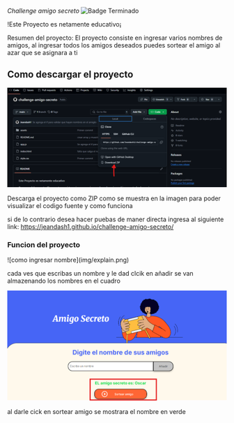<em> Challenge amigo secreto </em>
![Badge Terminado](https://img.shields.io/badge/STATUS-EN%20DESAROLLO-green)

!Este Proyecto es netamente educativo¡

Resumen del proyecto:
El proyecto consiste en ingresar varios nombres de amigos, al ingresar todos los amigos deseados puedes sortear el amigo al azar que se asignara a ti

<h2 aling="center"> Como descargar el proyecto </h2>

![Descargar el proyecto](img/image.png)

Descarga el proyecto como ZIP como se muestra en la imagen para poder visualizar el codigo fuente y como funciona 

si de lo contrario desea hacer puebas de maner directa ingresa al siguiente link: https://jeandash1.github.io/challenge-amigo-secreto/


<h3>Funcion del proyecto</h3>
![como ingresar nombre](img/explain.png)

cada ves que escribas un nombre y le dad clcik en añadir se van almazenando los nombres en el cuadro 

![resultado](img/resultado.png)

al darle cick en sortear amigo se mostrara el nombre en verde 
